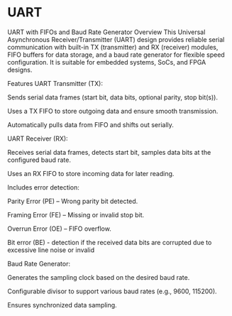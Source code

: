# UART
UART with FIFOs and Baud Rate Generator
Overview
This Universal Asynchronous Receiver/Transmitter (UART) design provides reliable serial communication with built-in TX (transmitter) and RX (receiver) modules, FIFO buffers for data storage, and a baud rate generator for flexible speed configuration. It is suitable for embedded systems, SoCs, and FPGA designs.

Features
UART Transmitter (TX):

Sends serial data frames (start bit, data bits, optional parity, stop bit(s)).

Uses a TX FIFO to store outgoing data and ensure smooth transmission.

Automatically pulls data from FIFO and shifts out serially.

UART Receiver (RX):

Receives serial data frames, detects start bit, samples data bits at the configured baud rate.

Uses an RX FIFO to store incoming data for later reading.

Includes error detection:

Parity Error (PE) – Wrong parity bit detected.

Framing Error (FE) – Missing or invalid stop bit.

Overrun Error (OE) – FIFO overflow.

Bit error (BE) - detection if the received data bits are corrupted due to excessive line noise or invalid

Baud Rate Generator:

Generates the sampling clock based on the desired baud rate.

Configurable divisor to support various baud rates (e.g., 9600, 115200).

Ensures synchronized data sampling.
